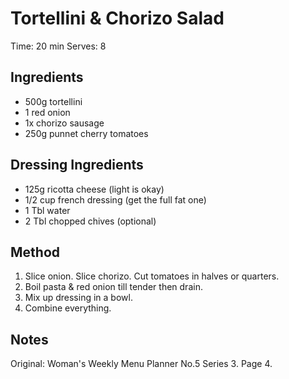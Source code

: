 # Tortellini & Chorizo Salad

Time: 20 min
Serves: 8

## Ingredients

* 500g tortellini
* 1 red onion
* 1x chorizo sausage
* 250g punnet cherry tomatoes

## Dressing Ingredients

* 125g ricotta cheese (light is okay)
* 1/2 cup french dressing (get the full fat one)
* 1 Tbl water
* 2 Tbl chopped chives (optional)

## Method

1. Slice onion. Slice chorizo. Cut tomatoes in halves or quarters.
2. Boil pasta & red onion till tender then drain.
3. Mix up dressing in a bowl.
3. Combine everything.

## Notes

Original: Woman's Weekly Menu Planner No.5 Series 3. Page 4.